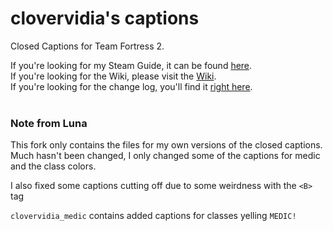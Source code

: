 clovervidia's captions
================

Closed Captions for Team Fortress 2.

If you're looking for my Steam Guide, it can be found [here](http://steamcommunity.com/sharedfiles/filedetails/?id=167785751).   
If you're looking for the Wiki, please visit the [Wiki](https://github.com/clovervidia/clovervidias-captions/wiki).  
If you're looking for the change log, you'll find it [right here](https://github.com/clovervidia/clovervidias-captions/wiki/Versions).
<br>
<br>
### Note from Luna

This fork only contains the files for my own versions of the closed captions.<br>
Much hasn't been changed, I only changed some of the captions for medic and the class colors.

I also fixed some captions cutting off due to some weirdness with the ``<B>`` tag

``clovervidia_medic`` contains added captions for classes yelling ``MEDIC!``

